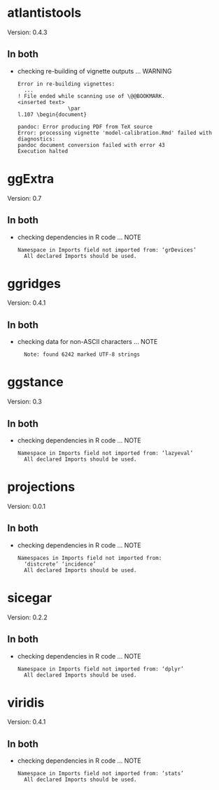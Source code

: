 # atlantistools

Version: 0.4.3

## In both

*   checking re-building of vignette outputs ... WARNING
    ```
    Error in re-building vignettes:
      ...
    ! File ended while scanning use of \@@BOOKMARK.
    <inserted text> 
                    \par 
    l.107 \begin{document}
    
    pandoc: Error producing PDF from TeX source
    Error: processing vignette 'model-calibration.Rmd' failed with diagnostics:
    pandoc document conversion failed with error 43
    Execution halted
    ```

# ggExtra

Version: 0.7

## In both

*   checking dependencies in R code ... NOTE
    ```
    Namespace in Imports field not imported from: ‘grDevices’
      All declared Imports should be used.
    ```

# ggridges

Version: 0.4.1

## In both

*   checking data for non-ASCII characters ... NOTE
    ```
      Note: found 6242 marked UTF-8 strings
    ```

# ggstance

Version: 0.3

## In both

*   checking dependencies in R code ... NOTE
    ```
    Namespace in Imports field not imported from: ‘lazyeval’
      All declared Imports should be used.
    ```

# projections

Version: 0.0.1

## In both

*   checking dependencies in R code ... NOTE
    ```
    Namespaces in Imports field not imported from:
      ‘distcrete’ ‘incidence’
      All declared Imports should be used.
    ```

# sicegar

Version: 0.2.2

## In both

*   checking dependencies in R code ... NOTE
    ```
    Namespace in Imports field not imported from: ‘dplyr’
      All declared Imports should be used.
    ```

# viridis

Version: 0.4.1

## In both

*   checking dependencies in R code ... NOTE
    ```
    Namespace in Imports field not imported from: ‘stats’
      All declared Imports should be used.
    ```

